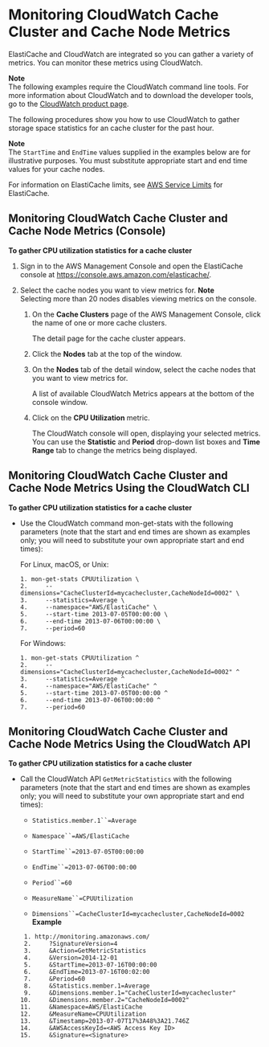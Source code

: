 # Monitoring CloudWatch Cache Cluster and Cache Node Metrics<a name="CloudWatchMetrics"></a>

ElastiCache and CloudWatch are integrated so you can gather a variety of metrics\. You can monitor these metrics using CloudWatch\. 

**Note**  
The following examples require the CloudWatch command line tools\. For more information about CloudWatch and to download the developer tools, go to the [ CloudWatch product page](https://aws.amazon.com/cloudwatch)\. 

The following procedures show you how to use CloudWatch to gather storage space statistics for an cache cluster for the past hour\. 

**Note**  
The `StartTime` and `EndTime` values supplied in the examples below are for illustrative purposes\. You must substitute appropriate start and end time values for your cache nodes\.

For information on ElastiCache limits, see [AWS Service Limits](http://docs.aws.amazon.com/general/latest/gr/aws_service_limits.html#limits_elasticache) for ElastiCache\.

## Monitoring CloudWatch Cache Cluster and Cache Node Metrics \(Console\)<a name="CloudWatchMetrics.CON"></a>

 **To gather CPU utilization statistics for a cache cluster** 

1. Sign in to the AWS Management Console and open the ElastiCache console at [ https://console\.aws\.amazon\.com/elasticache/](https://console.aws.amazon.com/elasticache/)\.

1. Select the cache nodes you want to view metrics for\. 
**Note**  
Selecting more than 20 nodes disables viewing metrics on the console\.

   1. On the **Cache Clusters** page of the AWS Management Console, click the name of one or more cache clusters\.

      The detail page for the cache cluster appears\. 

   1. Click the **Nodes** tab at the top of the window\.

   1. On the **Nodes** tab of the detail window, select the cache nodes that you want to view metrics for\.

      A list of available CloudWatch Metrics appears at the bottom of the console window\. 

   1. Click on the **CPU Utilization** metric\. 

      The CloudWatch console will open, displaying your selected metrics\. You can use the **Statistic** and **Period** drop\-down list boxes and **Time Range** tab to change the metrics being displayed\. 

## Monitoring CloudWatch Cache Cluster and Cache Node Metrics Using the CloudWatch CLI<a name="CloudWatchMetrics.CLI"></a>

 **To gather CPU utilization statistics for a cache cluster** 

+ Use the CloudWatch command mon\-get\-stats with the following parameters \(note that the start and end times are shown as examples only; you will need to substitute your own appropriate start and end times\):

  For Linux, macOS, or Unix:

  ```
  1. mon-get-stats CPUUtilization \
  2.     --dimensions="CacheClusterId=mycachecluster,CacheNodeId=0002" \
  3.     --statistics=Average \
  4.     --namespace="AWS/ElastiCache" \
  5.     --start-time 2013-07-05T00:00:00 \
  6.     --end-time 2013-07-06T00:00:00 \
  7.     --period=60
  ```

  For Windows:

  ```
  1. mon-get-stats CPUUtilization ^
  2.     --dimensions="CacheClusterId=mycachecluster,CacheNodeId=0002" ^
  3.     --statistics=Average ^
  4.     --namespace="AWS/ElastiCache" ^
  5.     --start-time 2013-07-05T00:00:00 ^
  6.     --end-time 2013-07-06T00:00:00 ^
  7.     --period=60
  ```

## Monitoring CloudWatch Cache Cluster and Cache Node Metrics Using the CloudWatch API<a name="CloudWatchMetrics.API"></a>

 **To gather CPU utilization statistics for a cache cluster** 

+ Call the CloudWatch API `GetMetricStatistics` with the following parameters \(note that the start and end times are shown as examples only; you will need to substitute your own appropriate start and end times\):

  + `Statistics.member.1``=Average`

  + `Namespace``=AWS/ElastiCache`

  + `StartTime``=2013-07-05T00:00:00`

  + `EndTime``=2013-07-06T00:00:00`

  + `Period``=60`

  + `MeasureName``=CPUUtilization`

  + `Dimensions``=CacheClusterId=mycachecluster,CacheNodeId=0002`  
**Example**  

  ```
   1. http://monitoring.amazonaws.com/
   2.     ?SignatureVersion=4
   3.     &Action=GetMetricStatistics
   4.     &Version=2014-12-01
   5.     &StartTime=2013-07-16T00:00:00
   6.     &EndTime=2013-07-16T00:02:00
   7.     &Period=60
   8.     &Statistics.member.1=Average
   9.     &Dimensions.member.1="CacheClusterId=mycachecluster"
  10.     &Dimensions.member.2="CacheNodeId=0002"
  11.     &Namespace=AWS/ElastiCache
  12.     &MeasureName=CPUUtilization						
  13.     &Timestamp=2013-07-07T17%3A48%3A21.746Z
  14.     &AWSAccessKeyId=<AWS Access Key ID>
  15.     &Signature=<Signature>
  ```